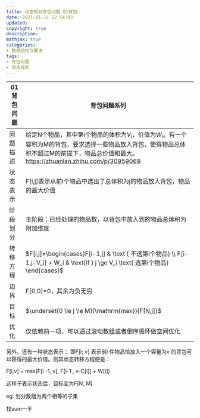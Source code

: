```yaml
---
title: 动态规划背包问题-01背包
date: 2021-01-11 22:54:03
updated:
copyright: true
description: 
mathjax: true
categories:
- 数据结构与算法
tags: 
- 背包问题
- 动态规划
---
```


|  01背包问题  |背包问题系列 |
|  ----  | ----  |
| 问题描述   | 给定N个物品，其中第i个物品的体积为$V_i$，价值为$W_i$。有一个容积为M的背包，要求选择一些物品放入背包，使得物品总体积不超过M的前提下，物品总价值和最大。https://zhuanlan.zhihu.com/p/30959069|
| 状态表示  |F[i,j]表示从前i个物品中选出了总体积为j的物品放入背包，物品的最大价值|
| 阶段划分 | 主阶段：已经处理的物品数，以背包中放入到的物品总体积为附加维度|
| 转移方程  |$F[i,j]=\begin{cases}F[i-1,j] & \text { 不选第i个物品} \\ F[i-1,j-V_i] + W_i & \text{if } j \ge V_i  \text{ 选第i个物品} \end{cases}$|
| 边界  | F[0,0]=0，其余为负无穷|
| 目标  | $\underset{0 \le j \le M}{\mathrm{max}}{F[N,j]}$|
| 优化  | 仅依赖前一项，可以通过滚动数组或者倒序循环做空间优化|

另外，还有一种状态表示：
即F[i; v] 表示前i 件物品恰放入一个容量为v 的背包可以获得的最大价值。则其状态转移方程便是：

F[i,v] = max(F[i -1, v], F[i-1 , v-C[i]] + W[i])

这样子表示状态后，目标变为F[N, M]

eg. 划分数组为两个相等的子集

找sum一半
